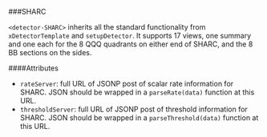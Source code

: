 ###SHARC

`<detector-SHARC>` inherits all the standard functionality from `xDetectorTemplate` and `setupDetector`.  It supports 17 views, one summary and one each for the 8 QQQ quadrants on either end of SHARC, and the 8 BB sections on the sides.

####Attributes

 - `rateServer`: full URL of JSONP post of scalar rate information for SHARC.  JSON should be wrapped in a `parseRate(data)` function at this URL.
 - `thresholdServer`: full URL of JSONP post of threshold information for SHARC.  JSON should be wrapped in a `parseThreshold(data)` function at this URL.
